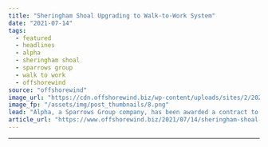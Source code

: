 ```yaml
---
title: "Sheringham Shoal Upgrading to Walk-to-Work System"
date: "2021-07-14"
tags: 
  - featured
  - headlines
  - alpha
  - sheringham shoal
  - sparrows group
  - walk to work
  - offshorewind
source: "offshorewind"
image_url: "https://cdn.offshorewind.biz/wp-content/uploads/sites/2/2021/07/14112003/Alpha.png"
image_fp: "/assets/img/post_thumbnails/8.png"
lead: "Alpha, a Sparrows Group company, has been awarded a contract to undertake turbine platform"
article_url: "https://www.offshorewind.biz/2021/07/14/sheringham-shoal-upgrading-to-walk-to-work-system/"
---
```


---
